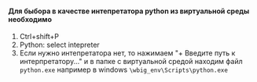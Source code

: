 #### Для быбора в качестве интепретатора python из виртуальной среды необходимо
1. Ctrl+shift+P
2. Python: select intepreter
3. Если нужно интепретатора нет, то нажимаем "+ Введите путь к интерпретатору..." и в папке с виртуальной средой находим файл `python.exe` 
   например в windows `\wbig_env\Scripts\python.exe`